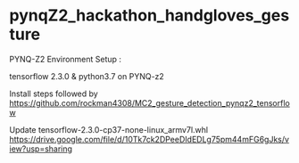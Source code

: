 # pynqZ2_hackathon_handgloves_gesture


PYNQ-Z2 Environment Setup : 

tensorflow 2.3.0 & python3.7 on PYNQ-z2 

Install steps followed by https://github.com/rockman4308/MC2_gesture_detection_pynqz2_tensorflow 

Update tensorflow-2.3.0-cp37-none-linux_armv7l.whl
https://drive.google.com/file/d/10Tk7ck2DPeeDIdEDLg75pm44mFG6gJks/view?usp=sharing
